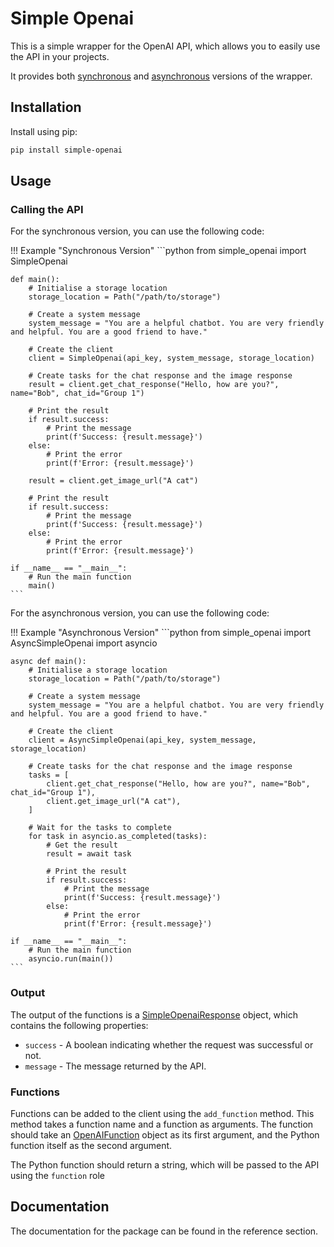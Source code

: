 # Simple Openai

This is a simple wrapper for the OpenAI API, which allows you to easily use the API in your projects.

It provides both [synchronous](simple_openai/simple_openai.md) and [asynchronous](simple_openai/async_simple_openai.md) versions of the wrapper.

## Installation

Install using pip:

```bash
pip install simple-openai
```

## Usage

### Calling the API

For the synchronous version, you can use the following code:

!!! Example "Synchronous Version"
    ```python
    from simple_openai import SimpleOpenai

    def main():
        # Initialise a storage location
        storage_location = Path("/path/to/storage")

        # Create a system message
        system_message = "You are a helpful chatbot. You are very friendly and helpful. You are a good friend to have."

        # Create the client
        client = SimpleOpenai(api_key, system_message, storage_location)

        # Create tasks for the chat response and the image response
        result = client.get_chat_response("Hello, how are you?", name="Bob", chat_id="Group 1")

        # Print the result
        if result.success:
            # Print the message
            print(f'Success: {result.message}')
        else:
            # Print the error
            print(f'Error: {result.message}')

        result = client.get_image_url("A cat")

        # Print the result
        if result.success:
            # Print the message
            print(f'Success: {result.message}')
        else:
            # Print the error
            print(f'Error: {result.message}')

    if __name__ == "__main__":
        # Run the main function
        main()
    ```

For the asynchronous version, you can use the following code:

!!! Example "Asynchronous Version"
    ```python
    from simple_openai import AsyncSimpleOpenai
    import asyncio

    async def main():
        # Initialise a storage location
        storage_location = Path("/path/to/storage")

        # Create a system message
        system_message = "You are a helpful chatbot. You are very friendly and helpful. You are a good friend to have."

        # Create the client
        client = AsyncSimpleOpenai(api_key, system_message, storage_location)

        # Create tasks for the chat response and the image response
        tasks = [
            client.get_chat_response("Hello, how are you?", name="Bob", chat_id="Group 1"),
            client.get_image_url("A cat"),
        ]

        # Wait for the tasks to complete
        for task in asyncio.as_completed(tasks):
            # Get the result
            result = await task

            # Print the result
            if result.success:
                # Print the message
                print(f'Success: {result.message}')
            else:
                # Print the error
                print(f'Error: {result.message}')

    if __name__ == "__main__":
        # Run the main function
        asyncio.run(main())
    ```

### Output

The output of the functions is a [SimpleOpenaiResponse](simple_openai/responses.md#src.simple_openai.responses.SimpleOpenaiResponse) object, which contains the following properties:

- `success` - A boolean indicating whether the request was successful or not.
- `message` - The message returned by the API.

### Functions

Functions can be added to the client using the `add_function` method. This method takes a function name and a function as arguments. The function should take an [OpenAIFunction](simple_openai/public_models.md/#src.simple_openai.models.open_ai_models.OpenAIFunction) object as its first argument, and the Python function itself as the second argument.

The Python function should return a string, which will be passed to the API using the `function` role

## Documentation

The documentation for the package can be found in the reference section.